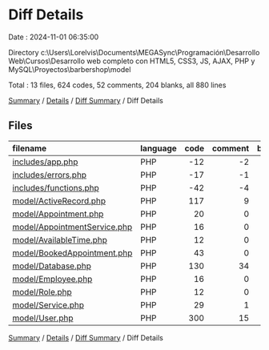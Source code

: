 # Diff Details

Date : 2024-11-01 06:35:00

Directory c:\\Users\\Lorelvis\\Documents\\MEGASync\\Programación\\Desarrollo Web\\Cursos\\Desarrollo web completo con HTML5, CSS3, JS, AJAX, PHP y MySQL\\Proyectos\\barbershop\\model

Total : 13 files,  624 codes, 52 comments, 204 blanks, all 880 lines

[Summary](results.md) / [Details](details.md) / [Diff Summary](diff.md) / Diff Details

## Files
| filename | language | code | comment | blank | total |
| :--- | :--- | ---: | ---: | ---: | ---: |
| [includes/app.php](/includes/app.php) | PHP | -12 | -2 | -4 | -18 |
| [includes/errors.php](/includes/errors.php) | PHP | -17 | -1 | -2 | -20 |
| [includes/functions.php](/includes/functions.php) | PHP | -42 | -4 | -18 | -64 |
| [model/ActiveRecord.php](/model/ActiveRecord.php) | PHP | 117 | 9 | 43 | 169 |
| [model/Appointment.php](/model/Appointment.php) | PHP | 20 | 0 | 3 | 23 |
| [model/AppointmentService.php](/model/AppointmentService.php) | PHP | 16 | 0 | 3 | 19 |
| [model/AvailableTime.php](/model/AvailableTime.php) | PHP | 12 | 0 | 3 | 15 |
| [model/BookedAppointment.php](/model/BookedAppointment.php) | PHP | 43 | 0 | 4 | 47 |
| [model/Database.php](/model/Database.php) | PHP | 130 | 34 | 62 | 226 |
| [model/Employee.php](/model/Employee.php) | PHP | 16 | 0 | 3 | 19 |
| [model/Role.php](/model/Role.php) | PHP | 12 | 0 | 3 | 15 |
| [model/Service.php](/model/Service.php) | PHP | 29 | 1 | 8 | 38 |
| [model/User.php](/model/User.php) | PHP | 300 | 15 | 96 | 411 |

[Summary](results.md) / [Details](details.md) / [Diff Summary](diff.md) / Diff Details